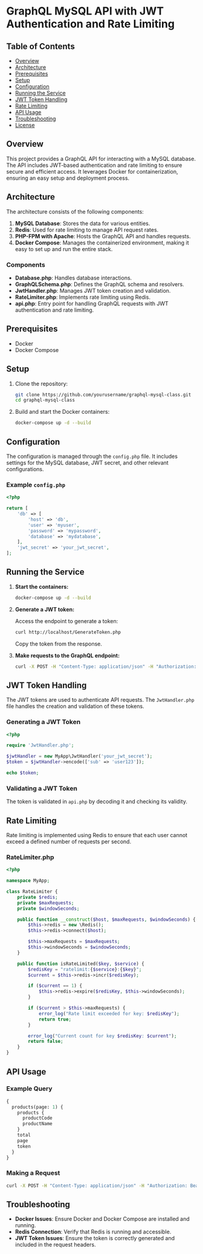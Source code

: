 # GraphQL MySQL API with JWT Authentication and Rate Limiting

## Table of Contents

- [Overview](#overview)
- [Architecture](#architecture)
- [Prerequisites](#prerequisites)
- [Setup](#setup)
- [Configuration](#configuration)
- [Running the Service](#running-the-service)
- [JWT Token Handling](#jwt-token-handling)
- [Rate Limiting](#rate-limiting)
- [API Usage](#api-usage)
- [Troubleshooting](#troubleshooting)
- [License](#license)

## Overview

This project provides a GraphQL API for interacting with a MySQL database. The API includes JWT-based authentication and rate limiting to ensure secure and efficient access. It leverages Docker for containerization, ensuring an easy setup and deployment process.

## Architecture

The architecture consists of the following components:

1. **MySQL Database**: Stores the data for various entities.
2. **Redis**: Used for rate limiting to manage API request rates.
3. **PHP-FPM with Apache**: Hosts the GraphQL API and handles requests.
4. **Docker Compose**: Manages the containerized environment, making it easy to set up and run the entire stack.

### Components

- **Database.php**: Handles database interactions.
- **GraphQLSchema.php**: Defines the GraphQL schema and resolvers.
- **JwtHandler.php**: Manages JWT token creation and validation.
- **RateLimiter.php**: Implements rate limiting using Redis.
- **api.php**: Entry point for handling GraphQL requests with JWT authentication and rate limiting.

## Prerequisites

- Docker
- Docker Compose

## Setup

1. Clone the repository:

    ```bash
    git clone https://github.com/yourusername/graphql-mysql-class.git
    cd graphql-mysql-class
    ```

2. Build and start the Docker containers:

    ```bash
    docker-compose up -d --build
    ```

## Configuration

The configuration is managed through the `config.php` file. It includes settings for the MySQL database, JWT secret, and other relevant configurations.

### Example `config.php`

```php
<?php

return [
    'db' => [
        'host' => 'db',
        'user' => 'myuser',
        'password' => 'mypassword',
        'database' => 'mydatabase',
    ],
    'jwt_secret' => 'your_jwt_secret',
];
```

## Running the Service

1. **Start the containers:**

    ```bash
    docker-compose up -d --build
    ```

2. **Generate a JWT token:**

    Access the endpoint to generate a token:

    ```bash
    curl http://localhost/GenerateToken.php
    ```

    Copy the token from the response.

3. **Make requests to the GraphQL endpoint:**

    ```bash
    curl -X POST -H "Content-Type: application/json" -H "Authorization: Bearer your-jwt-token" --data '{ "query": "{ products(page: 1) { products { productCode, productName }, total, page, token } }" }' http://localhost/api.php
    ```

## JWT Token Handling

The JWT tokens are used to authenticate API requests. The `JwtHandler.php` file handles the creation and validation of these tokens.

### Generating a JWT Token

```php
<?php

require 'JwtHandler.php';

$jwtHandler = new MyApp\JwtHandler('your_jwt_secret');
$token = $jwtHandler->encode(['sub' => 'user123']);

echo $token;
```

### Validating a JWT Token

The token is validated in `api.php` by decoding it and checking its validity.

## Rate Limiting

Rate limiting is implemented using Redis to ensure that each user cannot exceed a defined number of requests per second.

### RateLimiter.php

```php
<?php

namespace MyApp;

class RateLimiter {
    private $redis;
    private $maxRequests;
    private $windowSeconds;

    public function __construct($host, $maxRequests, $windowSeconds) {
        $this->redis = new \Redis();
        $this->redis->connect($host);

        $this->maxRequests = $maxRequests;
        $this->windowSeconds = $windowSeconds;
    }

    public function isRateLimited($key, $service) {
        $redisKey = "ratelimit:{$service}:{$key}";
        $current = $this->redis->incr($redisKey);

        if ($current == 1) {
            $this->redis->expire($redisKey, $this->windowSeconds);
        }

        if ($current > $this->maxRequests) {
            error_log("Rate limit exceeded for key: $redisKey");
            return true;
        }

        error_log("Current count for key $redisKey: $current");
        return false;
    }
}
```

## API Usage

### Example Query

```graphql
{
  products(page: 1) {
    products {
      productCode
      productName
    }
    total
    page
    token
  }
}
```

### Making a Request

```bash
curl -X POST -H "Content-Type: application/json" -H "Authorization: Bearer your-jwt-token" --data '{ "query": "{ products(page: 1) { products { productCode, productName }, total, page, token } }" }' http://localhost/api.php
```

## Troubleshooting

- **Docker Issues**: Ensure Docker and Docker Compose are installed and running.
- **Redis Connection**: Verify that Redis is running and accessible.
- **JWT Token Issues**: Ensure the token is correctly generated and included in the request headers.

